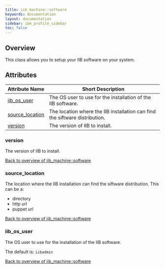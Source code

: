 ```yaml
---
title: iib machine::software
keywords: documentation
layout: documentation
sidebar: ibm_profile_sidebar
toc: false
---
```

## Overview

This class allows you to setup your IIB software on your system.





## Attributes



Attribute Name                                            | Short Description                                                           |
--------------------------------------------------------- | --------------------------------------------------------------------------- |
[iib_os_user](#iib_machine::software_iib_os_user)         | The OS user to use for the installation of the IIB software.                |
[source_location](#iib_machine::software_source_location) | The location where the IIB installation can find the siftware distribution. |
[version](#iib_machine::software_version)                 | The version of IIB to install.                                              |




### version<a name='iib_machine::software_version'>

The version of IIB to install.



[Back to overview of iib_machine::software](#attributes)

### source_location<a name='iib_machine::software_source_location'>

The location where the IIB installation can find the siftware distribution. This can be a:

- directory
- http url
- puppet url


[Back to overview of iib_machine::software](#attributes)

### iib_os_user<a name='iib_machine::software_iib_os_user'>

The OS user to use for the installation of the IIB software.

The default is: `iibadmin`

[Back to overview of iib_machine::software](#attributes)
